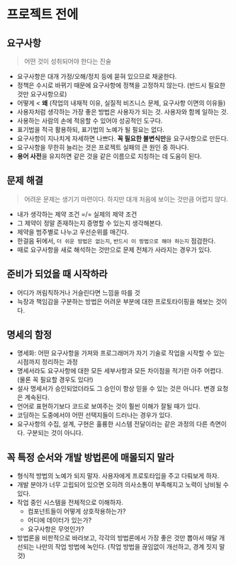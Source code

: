 # 프로젝트 전에

## 요구사항
> 어떤 것이 성취되어야 한다는 진술
- 요구사항은 대개 가정/오해/정치 등에 묻혀 있으므로 채굴한다.
- 정책은 수시로 바뀌기 때문에 요구사항에 정책을 고정하지 않는다. (반드시 필요한 것만 요구사항으로)
- 어떻게 < **왜** (작업의 내재적 이유, 실질적 비즈니스 문제, 요구사항 이면의 이유들)
- 사용자처럼 생각하는 가장 좋은 방법은 사용자가 되는 것. 사용자와 함께 일하는 것.
- 사용하는 사람의 손에 적응할 수 있어야 성공적인 도구다.
- 표기법을 적극 활용하되, 표기법의 노예가 될 필요는 없다.
- 요구사항이 지나치게 자세하면 나쁘다. **꼭 필요한 불변식만**을 요구사항으로 만든다.
- 요구사항을 무한히 늘리는 것은 프로젝트 실패의 큰 원인 중 하나다.
- **용어 사전**을 유지하면 같은 것을 같은 이름으로 지칭하는 데 도움이 된다.


## 문제 해결
> 어려운 문제는 생기기 마련이다. 하지만 대개 처음에 보이는 것만큼 어렵지 않다.
- 내가 생각하는 제약 조건 =/= 실제의 제약 조건
- 그 제약이 정말 존재하는지 증명할 수 있는지 생각해본다.
- 제약을 범주별로 나누고 우선순위를 매긴다.
- 한걸음 뒤에서, `더 쉬운 방법은 없는지`, `반드시 이 방법으로 해야 하는지` 점검한다.
- 때로 요구사항을 새로 해석하는 것만으로 문제 전체가 사라지는 경우가 있다.


## 준비가 되었을 때 시작하라
- 어디가 꺼림칙하거나 거슬린다면 느낌을 따를 것
- 늑장과 책임감을 구분하는 방법은 어려운 부분에 대한 프로토타이핑을 해보는 것이다.


## 명세의 함정
- 명세화: 어떤 요구사항을 가져와 프로그래머가 자기 기술로 작업을 시작할 수 있는 시점까지 정리하는 과정
- 명세서라도 요구사항에 대한 모든 세부사항과 모든 차이점을 적기란 아주 어렵다. (물론 꼭 필요할 경우도 있다!)
- 설사 명세서가 승인되었더라도 그 승인이 항상 믿을 수 있는 것은 아니다. 변경 요청은 계속된다.
- 언어로 표현하기보다 코드로 보여주는 것이 훨씬 이해가 잘될 때가 있다.
- 코딩하는 도중에서야 어떤 선택지들이 드러나는 경우가 있다.
- 요구사항의 수집, 설계, 구현은 훌륭한 시스템 전달이라는 같은 과정의 다른 측면이다. 구분되는 것이 아니다.


## 꼭 특정 순서와 개발 방법론에 매몰되지 말라
- 형식적 방법의 노예가 되지 말자. 사용자에게 프로토타입을 주고 다뤄보게 하자.
- 개발 분야가 너무 고립되어 있으면 오히려 의사소통이 부족해지고 노력이 낭비될 수 있다.
- 작업 중인 시스템을 전체적으로 이해하자.
    * 컴포넌트들이 어떻게 상호작용하는가? 
    * 어디에 데이터가 있는가? 
    * 요구사항은 무엇인가?
- 방법론을 비판적으로 바라보고, 각각의 방법론에서 가장 좋은 것만 뽑아서 매달 개선되는 나만의 작업 방법에 녹인다. (작업 방법을 끊임없이 개선하고, 경계 짓지 말 것)